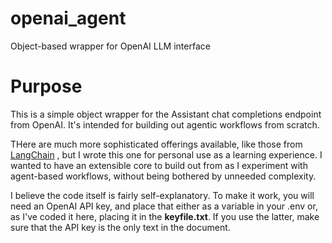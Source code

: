 # openai_agent
Object-based wrapper for OpenAI LLM interface

# Purpose #

This is a simple object wrapper for the Assistant chat completions endpoint from OpenAI. It's intended for building out agentic workflows from scratch.

THere are much more sophisticated offerings available, like those from [LangChain](https://www.langchain.com/) , but I wrote this one for personal use as a learning experience. I wanted to have an extensible core to build out from as I experiment with agent-based workflows, without being bothered by unneeded complexity.

I believe the code itself is fairly self-explanatory. To make it work, you will need an OpenAI API key, and place that either as a variable in your .env or, as I've coded it here, placing it in the **keyfile.txt**. If you use the latter, make sure that the API key is the only text in the document.

